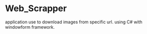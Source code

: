 # Web_Scrapper
application use to download images from specific url.
using C# with windowform framework.
